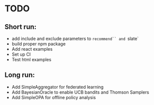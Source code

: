 # TODO

## Short run:

- add include and exclude parameters to `recommend`` and `slate`
- build proper npm package
- Add react examples
- Set up CI
- Test html examples

## Long run:

- Add SimpleAggregator for federated learning
- Add BayesianOracle to enable UCB bandits and Thomson Samplers
- Add SimpleOPA for offline policy analysis
